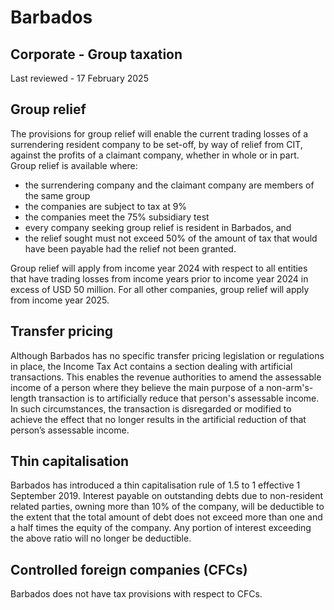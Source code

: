 # Barbados
## Corporate - Group taxation
Last reviewed - 17 February 2025
## Group relief
The provisions for group relief will enable the current trading losses of a surrendering resident company to be set-off, by way of relief from CIT, against the profits of a claimant company, whether in whole or in part. Group relief is available where:
  * the surrendering company and the claimant company are members of the same group
  * the companies are subject to tax at 9%
  * the companies meet the 75% subsidiary test
  * every company seeking group relief is resident in Barbados, and
  * the relief sought must not exceed 50% of the amount of tax that would have been payable had the relief not been granted.


Group relief will apply from income year 2024 with respect to all entities that have trading losses from income years prior to income year 2024 in excess of USD 50 million. For all other companies, group relief will apply from income year 2025.
## Transfer pricing
Although Barbados has no specific transfer pricing legislation or regulations in place, the Income Tax Act contains a section dealing with artificial transactions. This enables the revenue authorities to amend the assessable income of a person where they believe the main purpose of a non-arm's-length transaction is to artificially reduce that person's assessable income.
In such circumstances, the transaction is disregarded or modified to achieve the effect that no longer results in the artificial reduction of that person’s assessable income.
## Thin capitalisation
Barbados has introduced a thin capitalisation rule of 1.5 to 1 effective 1 September 2019. Interest payable on outstanding debts due to non-resident related parties, owning more than 10% of the company, will be deductible to the extent that the total amount of debt does not exceed more than one and a half times the equity of the company. Any portion of interest exceeding the above ratio will no longer be deductible.
## Controlled foreign companies (CFCs)
Barbados does not have tax provisions with respect to CFCs.
